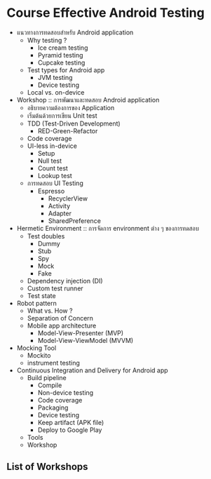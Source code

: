 # Course Effective Android Testing

* แนวทางการทดสอบสำหรับ Android application
  * Why testing ?
    * Ice cream testing
    * Pyramid testing
    * Cupcake testing
  * Test types for Android app
    * JVM testing
    * Device testing
  * Local vs. on-device
* Workshop :: การพัฒนาและทดสอบ Android application
  * อธิบายความต้องการของ Application
  * เริ่มต้นด้วยการเขียน Unit test
  * TDD (Test-Driven Development)
    * RED-Green-Refactor
  * Code coverage
  * UI-less in-device
    * Setup
    * Null test
    * Count test
    * Lookup test
  * การทดสอบ UI Testing
    * Espresso
      * RecyclerView
      * Activity
      * Adapter
      * SharedPreference
* Hermetic Environment :: การจัดการ environment ต่าง ๆ ของการทดสอบ
  * Test doubles
    * Dummy
    * Stub
    * Spy
    * Mock
    * Fake
  * Dependency injection (DI)
  * Custom test runner
  * Test state
* Robot pattern
  * What vs. How ?
  * Separation of Concern
  * Mobile app architecture
    * Model-View-Presenter (MVP)
    * Model-View-ViewModel (MVVM)
* Mocking Tool
  * Mockito
  * instrument testing
* Continuous Integration and Delivery for Android app
  * Build pipeline
    * Compile
    * Non-device testing
    * Code coverage
    * Packaging
    * Device testing
    * Keep artifact (APK file)
    * Deploy to Google Play
  * Tools
  * Workshop
  
 ## List of Workshops
